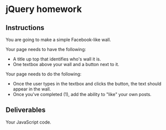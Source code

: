 # jQuery homework

## Instructions

You are going to make a simple Facebook-like wall.

Your page needs to have the following:

* A title up top that identifies who's wall it is.
* One textbox above your wall and a button next to it.

Your page needs to do the following:

* Once the user types in the textbox and clicks the button, the text should appear in the wall.
* Once you've completed (1), add the ability to "like" your own posts.

## Deliverables

Your JavaScript code.
